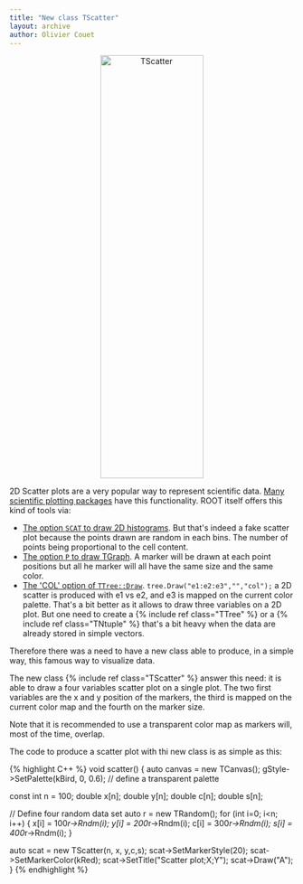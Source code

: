 ```yaml
---
title: "New class TScatter"
layout: archive
author: Olivier Couet
---
```


<center>
   <img src="{{'/assets/images/scatter.png' | relative_url}}" alt="TScatter" style="width: 60%" width="1600" height="749" />
</center>

2D Scatter plots are a very popular way to represent scientific data. [Many scientific plotting
packages](https://matplotlib.org/stable/gallery/shapes_and_collections/scatter.html#sphx-glr-gallery-shapes-and-collections-scatter-py)
have this functionality. ROOT itself offers this kind of tools via:

  - [The option `SCAT` to draw 2D histograms](https://root.cern/doc/master/classTHistPainter.html#HP11).
    But that's indeed a fake scatter plot because the points drawn are random in each bins.
    The number of points being proportional to the cell content.
  - [The option `P` to draw TGraph](https://root.cern/doc/master/classTGraphPainter.html#GrP1).
    A marker will be drawn at each point positions but all he marker will all have the same size and the same color.
  - [The 'COL' option of `TTree::Draw`](https://root.cern/doc/master/classTTree.html#a73450649dc6e54b5b94516c468523e45).
    `tree.Draw("e1:e2:e3","","col");` a 2D scatter is produced with e1 vs e2, and e3 is mapped on the current
    color palette. That's a bit better as it allows to draw three variables on a 2D plot. But
    one need to create a {% include ref class="TTree" %} or a {% include ref class="TNtuple" %} that's
    a bit heavy when the data are already stored in simple vectors.

Therefore there was a need to have a new class able to produce, in a simple way, this famous
way to visualize data.

The new class {% include ref class="TScatter" %} answer this need: it is able to draw a four
variables scatter plot on a single plot. The two first variables are the x and y position
of the markers, the third is mapped on the current color map and the fourth on the marker size.

Note that it is recommended to use a transparent color map as markers will, most of the time, overlap.

The code to produce a scatter plot with thi new class is as simple as this:

{% highlight C++ %}
void scatter()
{
   auto canvas = new TCanvas();
   gStyle->SetPalette(kBird, 0, 0.6); // define a transparent palette

   const int n = 100;
   double x[n];
   double y[n];
   double c[n];
   double s[n];

   // Define four random data set
   auto r  = new TRandom();
   for (int i=0; i<n; i++) {
      x[i] = 100*r->Rndm(i);
      y[i] = 200*r->Rndm(i);
      c[i] = 300*r->Rndm(i);
      s[i] = 400*r->Rndm(i);
   }

   auto scat = new TScatter(n, x, y,c,s);
   scat->SetMarkerStyle(20);
   scat->SetMarkerColor(kRed);
   scat->SetTitle("Scatter plot;X;Y");
   scat->Draw("A");
}
{% endhighlight %}

